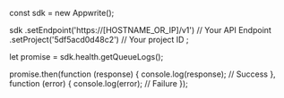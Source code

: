 const sdk = new Appwrite();

sdk
    .setEndpoint('https://[HOSTNAME_OR_IP]/v1') // Your API Endpoint
    .setProject('5df5acd0d48c2') // Your project ID
;

let promise = sdk.health.getQueueLogs();

promise.then(function (response) {
    console.log(response); // Success
}, function (error) {
    console.log(error); // Failure
});